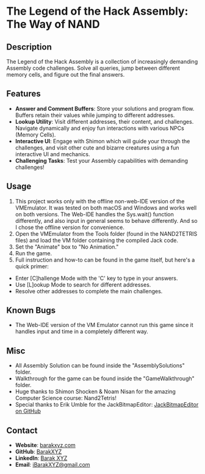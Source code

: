 # The Legend of the Hack Assembly: The Way of NAND

## Description
The Legend of the Hack Assembly is a collection of increasingly demanding Assembly code challenges. Solve all queries, jump between different memory cells, and figure out the final answers.

## Features
- **Answer and Comment Buffers**: Store your solutions and program flow. Buffers retain their values while jumping to different addresses.
- **Lookup Utility**: Visit different addresses, their content, and challenges. Navigate dynamically and enjoy fun interactions with various NPCs (Memory Cells).
- **Interactive UI**: Engage with Shimon which will guide your through the challenges, and visit other cute and bizarre creatures using a fun interactive UI and mechanics.
- **Challenging Tasks**: Test your Assembly capabilities with demanding challenges!

## Usage
1. This project works only with the offline non-web-IDE version of the VMEmulator. It was tested on both macOS and Windows and works well on both versions. The Web-IDE handles the Sys.wait() function differently, and also input in general seems to behave differently. And so I chose the offline version for convenience.
2. Open the VMEmulator from the Tools folder (found in the NAND2TETRIS files) and load the VM folder containing the compiled Jack code.
3. Set the "Animate" box to "No Animation."
4. Run the game.
4. Full instruction and how-to can be found in the game itself, but here's a quick primer:
- Enter [C]hallenge Mode with the 'C' key to type in your answers.
- Use [L]ookup Mode to search for different addresses.
- Resolve other addresses to complete the main challenges.

## Known Bugs
- The Web-IDE version of the VM Emulator cannot run this game since it handles input and time in a completely different way.

## Misc
- All Assembly Solution can be found inside the "AssemblySolutions" folder.
- Walkthrough for the game can be found inside the "GameWalkthrough" folder.
- Huge thanks to Shimon Shocken & Noam Nisan for the amazing Computer Science course: Nand2Tetris!
- Special thanks to Erik Umble for the JackBitmapEditor: [JackBitmapEditor on GitHub](https://github.com/ErikUmble/JackBitmapEditor)

## Contact
- **Website**: [barakxyz.com](https://www.barakxyz.com/)
- **GitHub**: [BarakXYZ](https://github.com/BarakXYZ)
- **LinkedIn**: [Barak XYZ](https://www.linkedin.com/in/barak-xyz/)
- **Email**: [iBarakXYZ@gmail.com](mailto:iBarakXYZ@gmail.com)

